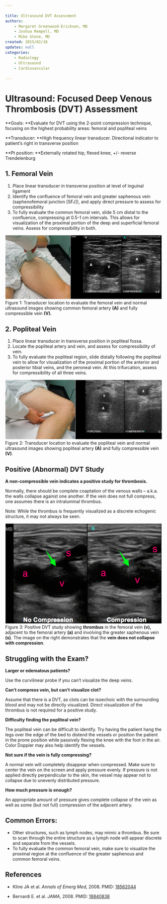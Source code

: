 ```yaml
---

title: Ultrasound DVT Assessment
authors:
    - Margaret Greenwood-Ericksen, MD
    - Joshua Rempell, MD
    - Mike Stone, MD
created: 2015/02/18
updates: null
categories:
    - Radiology
    - Ultrasound
    - Cardiovascular

---
```


# Ultrasound: Focused Deep Venous Thrombosis (DVT) Assessment


**Goals: **Evaluate for DVT using the 2-point compression technique, focusing on the highest probability areas: femoral and popliteal veins

**Transducer: **High frequency linear transducer. Directional indicator to patient’s right in transverse position

**Pt position: **Externally rotated hip, flexed knee, +/- reverse Trendelenburg

## 1. Femoral Vein

1.  Place linear transducer in transverse position at level of inguinal ligament
2.  Identify the confluence of femoral vein and greater saphenous vein (saphenofemoral junction \[SFJ\]), and apply direct pressure to assess for compressibility
3.  To fully evaluate the common femoral vein, slide 5 cm distal to the confluence, compressing at 0.5-1 cm intervals. This allows for visualization of the proximal portion of the deep and superficial femoral veins. Assess for compressibility in both.

![](image-1.png)Figure 1: Transducer location to evaluate the femoral vein and normal ultrasound images showing common femoral artery **(A)** and fully compressible vein **(V).**

## 2. Popliteal Vein

1.  Place linear transducer in transverse position in popliteal fossa.
2.  Locate the popliteal artery and vein, and assess for compressibility of vein.
3.  To fully evaluate the popliteal region, slide distally following the popliteal vein to allow for visualization of the proximal portion of the anterior and posterior tibial veins, and the peroneal vein. At this trifurcation, assess for compressibility of all three veins.

![](image-2.png)
Figure 2: Transducer location to evaluate the popliteal vein and normal ultrasound images showing popliteal artery **(A)** and fully compressible vein **(V)**.

## Positive (Abnormal) DVT Study

**A non-compressible vein indicates a positive study for thrombosis.**

Normally, there should be complete coaptation of the venous walls – a.k.a. the walls collapse against one another. If the vein does not full compress, one assumes there is an intraluminal thrombus.

Note: While the thrombus is frequently visualized as a discrete echogenic structure, it may not always be seen.

![](image-3.png)
Figure 3: Positive DVT study showing **thrombus** in the femoral vein **(v),** adjacent to the femoral artery **(a)** and involving the greater saphenous vein **(s)**. The image on the right demonstrates that the **vein does not collapse with compression**.

## Struggling with the Exam?

**Larger or edematous patients?**

Use the curvilinear probe if you can’t visualize the deep veins.

**Can’t compress vein, but can’t visualize clot?**

Assume that there is a DVT, as clots can be isoechoic with the surrounding blood and may not be directly visualized. Direct visualization of the thrombus is not required for a positive study.

**Difficulty finding the popliteal vein?**

The popliteal vein can be difficult to identify. Try having the patient hang the legs over the edge of the bed to distend the vessels or position the patient in the prone position while passively flexing the knee with the foot in the air. Color Doppler may also help identify the vessels.

**Not sure if the vein is fully compressing?**

A normal vein will completely disappear when compressed. Make sure to center the vein on the screen and apply pressure evenly. If pressure is not applied directly perpendicular to the skin, the vessel may appear not to collapse due to unevenly distributed pressure.

**How much pressure is enough?**

An appropriate amount of pressure gives complete collapse of the vein as well as some (but not full) compression of the adjacent artery.

## Common Errors:

- Other structures, such as lymph nodes, may mimic a thrombus. Be sure to scan through the entire structure as a lymph node will appear discrete and separate from the vessels.
- To fully evaluate the common femoral vein, make sure to visualize the proximal region at the confluence of the greater saphenous and common femoral veins.

## References

- Kline JA et al. *Annals of Emerg Med*, 2008. PMID: [18562044](www.ncbi.nlm.nih.gov/pubmed/18562044)

- Bernardi E. et al. *JAMA*, 2008. PMID: [18840838](www.ncbi.nlm.nih.gov/pubmed/18840838)
